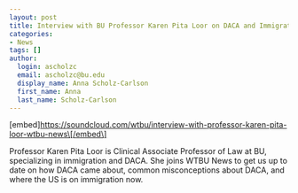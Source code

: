 ```yaml
---
layout: post
title: Interview with BU Professor Karen Pita Loor on DACA and Immigration
categories:
- News
tags: []
author:
  login: ascholzc
  email: ascholzc@bu.edu
  display_name: Anna Scholz-Carlson
  first_name: Anna
  last_name: Scholz-Carlson
---
```

\[embed\]https://soundcloud.com/wtbu/interview-with-professor-karen-pita-loor-wtbu-news\[/embed\]

Professor Karen Pita Loor is Clinical Associate Professor of Law at BU, specializing in immigration and DACA. She joins WTBU News to get us up to date on how DACA came about, common misconceptions about DACA, and where the US is on immigration now.
